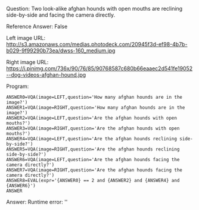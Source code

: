 Question: Two look-alike afghan hounds with open mouths are reclining side-by-side and facing the camera directly.

Reference Answer: False

Left image URL: http://s3.amazonaws.com/medias.photodeck.com/20945f3d-ef98-4b7b-b029-9f99290b73ea/dwss-160_medium.jpg

Right image URL: https://i.pinimg.com/736x/90/76/85/90768587c680b66eaaec2d541fe19052--dog-videos-afghan-hound.jpg

Program:

```
ANSWER0=VQA(image=LEFT,question='How many afghan hounds are in the image?')
ANSWER1=VQA(image=RIGHT,question='How many afghan hounds are in the image?')
ANSWER2=VQA(image=LEFT,question='Are the afghan hounds with open mouths?')
ANSWER3=VQA(image=RIGHT,question='Are the afghan hounds with open mouths?')
ANSWER4=VQA(image=LEFT,question='Are the afghan hounds reclining side-by-side?')
ANSWER5=VQA(image=RIGHT,question='Are the afghan hounds reclining side-by-side?')
ANSWER6=VQA(image=LEFT,question='Are the afghan hounds facing the camera directly?')
ANSWER7=VQA(image=RIGHT,question='Are the afghan hounds facing the camera directly?')
ANSWER8=EVAL(expr='{ANSWER0} == 2 and {ANSWER2} and {ANSWER4} and {ANSWER6}')
ANSWER
```
Answer: Runtime error: ''

